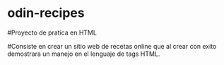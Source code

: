 # odin-recipes

#Proyecto de pratica en HTML

#Consiste en crear un sitio web de recetas online que al crear con exito demostrara un manejo en el lenguaje de tags HTML.